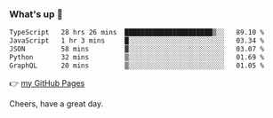 ### What's up 👋

<!--START_SECTION:waka-->

```txt
TypeScript   28 hrs 26 mins  ██████████████████████▒░░   89.10 %
JavaScript   1 hr 3 mins     █░░░░░░░░░░░░░░░░░░░░░░░░   03.34 %
JSON         58 mins         ▓░░░░░░░░░░░░░░░░░░░░░░░░   03.07 %
Python       32 mins         ▒░░░░░░░░░░░░░░░░░░░░░░░░   01.69 %
GraphQL      20 mins         ▒░░░░░░░░░░░░░░░░░░░░░░░░   01.05 %
```

<!--END_SECTION:waka-->

👉 [my GitHub Pages](https://ykzhukian.github.io)

Cheers, have a great day.

